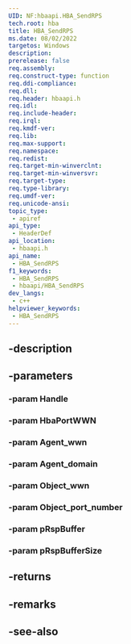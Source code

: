 ```yaml
---
UID: NF:hbaapi.HBA_SendRPS
tech.root: hba
title: HBA_SendRPS
ms.date: 08/02/2022
targetos: Windows
description: 
prerelease: false
req.assembly: 
req.construct-type: function
req.ddi-compliance: 
req.dll: 
req.header: hbaapi.h
req.idl: 
req.include-header: 
req.irql: 
req.kmdf-ver: 
req.lib: 
req.max-support: 
req.namespace: 
req.redist: 
req.target-min-winverclnt: 
req.target-min-winversvr: 
req.target-type: 
req.type-library: 
req.umdf-ver: 
req.unicode-ansi: 
topic_type:
 - apiref
api_type:
 - HeaderDef
api_location:
 - hbaapi.h
api_name:
 - HBA_SendRPS
f1_keywords:
 - HBA_SendRPS
 - hbaapi/HBA_SendRPS
dev_langs:
 - c++
helpviewer_keywords:
 - HBA_SendRPS
---
```


## -description

## -parameters

### -param Handle

### -param HbaPortWWN

### -param Agent_wwn

### -param Agent_domain

### -param Object_wwn

### -param Object_port_number

### -param pRspBuffer

### -param pRspBufferSize

## -returns

## -remarks

## -see-also

